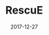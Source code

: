 ---
title: "RescuE"
subtitle:
description: "正規 5 輯"
icon: "library_music"
weight: 500
date: 2017-12-27
images: ["/docs/r5-rescue/rescue.jpg"]
---